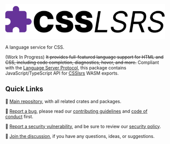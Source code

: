 <picture>
  <source media="(prefers-color-scheme: dark)" srcset="https://raw.githubusercontent.com/web-lsp/weblsp/refs/heads/main/.github/assets/CSSlsrs_logo_dark.svg" />
  <img alt="WEBlsp logo" src="https://raw.githubusercontent.com/web-lsp/weblsp/refs/heads/main/.github/assets/CSSlsrs_logo_light.svg" />
</picture>

A language service for CSS.

(Work In Progress) ~~It provides full-featured language support for HTML and CSS, including code completion, diagnostics, hover, and more.~~ Compliant with the [Language Server Protocol](https://microsoft.github.io/language-server-protocol/), this package contains JavaScript/TypeScript API for [CSSlsrs](https://github.com/web-lsp/weblsp/tree/main/crates/csslsrs) WASM exports.

## Quick Links

📖 [Main repository](https://github.com/web-lsp/weblsp/), with all related crates and packages.

🐛 [Report a bug](https://github.com/web-lsp/weblsp/issues), please read our [contributing guidelines](https://github.com/web-lsp/weblsp/blob/main/CONTRIBUTING.md) and [code of conduct](https://github.com/web-lsp/weblsp/blob/main/CODE_OF_CONDUCT.md) first.

🚨 [Report a security vulnerability](https://github.com/web-lsp/weblsp/security/advisories/new), and be sure to review our [security policy](https://github.com/web-lsp/weblsp/blob/main/SECURITY.md).

💬 [Join the discussion](https://github.com/web-lsp/weblsp/discussions), if you have any questions, ideas, or suggestions.
